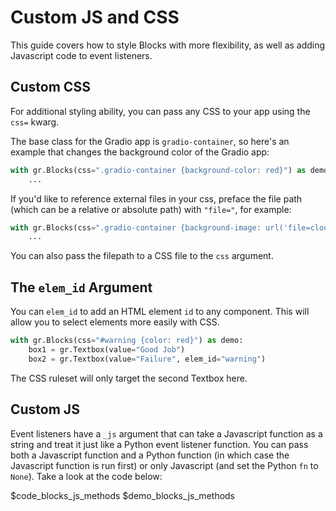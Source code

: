 # Custom JS and CSS

This guide covers how to style Blocks with more flexibility, as well as adding Javascript code to event listeners. 

## Custom CSS

For additional styling ability, you can pass any CSS to your app using the `css=` kwarg.

The base class for the Gradio app is `gradio-container`, so here's an example that changes the background color of the Gradio app:
```python
with gr.Blocks(css=".gradio-container {background-color: red}") as demo:
    ...
```

If you'd like to reference external files in your css, preface the file path (which can be a relative or absolute path) with `"file="`, for example:

```python
with gr.Blocks(css=".gradio-container {background-image: url('file=clouds.jpg')}") as demo:
    ...
```

You can also pass the filepath to a CSS file to the `css` argument.

## The `elem_id` Argument

You can `elem_id` to add an HTML element `id` to any component. This will allow you to select elements more easily with CSS.

```python
with gr.Blocks(css="#warning {color: red}") as demo:
    box1 = gr.Textbox(value="Good Job")
    box2 = gr.Textbox(value="Failure", elem_id="warning")
```

The CSS ruleset will only target the second Textbox here.

## Custom JS

Event listeners have a `_js` argument that can take a Javascript function as a string and treat it just like a Python event listener function. You can pass both a Javascript function and a Python function (in which case the Javascript function is run first) or only Javascript (and set the Python `fn` to `None`). Take a look at the code below:

$code_blocks_js_methods
$demo_blocks_js_methods